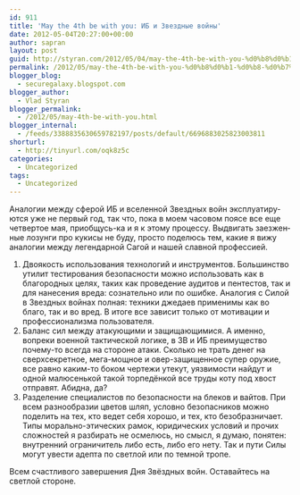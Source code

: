 ```yaml
---
id: 911
title: 'May the 4th be with you: ИБ и Звездные войны'
date: 2012-05-04T20:27:00+00:00
author: sapran
layout: post
guid: http://styran.com/2012/05/04/may-the-4th-be-with-you-%d0%b8%d0%b1-%d0%b8-%d0%b7%d0%b2%d0%b5%d0%b7%d0%b4%d0%bd%d1%8b%d0%b5-%d0%b2%d0%be%d0%b9%d0%bd%d1%8b/
permalink: /2012/05/may-the-4th-be-with-you-%d0%b8%d0%b1-%d0%b8-%d0%b7%d0%b2%d0%b5%d0%b7%d0%b4%d0%bd%d1%8b%d0%b5-%d0%b2%d0%be%d0%b9%d0%bd%d1%8b/
blogger_blog:
  - securegalaxy.blogspot.com
blogger_author:
  - Vlad Styran
blogger_permalink:
  - /2012/05/may-4th-be-with-you.html
blogger_internal:
  - /feeds/3388835630659782197/posts/default/6696883025823003811
shorturl:
  - http://tinyurl.com/oqk8z5c
categories:
  - Uncategorized
tags:
  - Uncategorized
---
```

<div dir="ltr" style="text-align: left;">
  <div>
    <span lang="RU">Аналогии между сферой ИБ и вселенной Звездных войн эксплуатируются уже не первый год, так что, пока в моем часовом поясе все еще четвертое мая, приобщусь-ка и я к этому процессу. Выдвигать заезженные лозунги про кукисы не буду, просто поделюсь тем, какие я вижу аналогии между легендарной Сагой и нашей славной профессией.<o:p></o:p></span>
  </div>
  
  <div>
  </div>
  
  <ol style="text-align: left;">
    <li>
      Двоякость использования технологий и инструментов. Большинство утилит тестирования безопасности можно использовать как в благородных целях, таких как проведение аудитов и пентестов, так и для нанесения вреда: сознательно или по ошибке. Аналогия с Силой в Звездных войнах полная: техники джедаев применимы как во благо, так и во вред. В итоге все зависит только от мотивации и профессионализма пользователя.
    </li>
    <li>
      Баланс сил между атакующими и защищающимися. А именно, вопреки военной тактической логике, в ЗВ и ИБ преимущество почему-то всегда на стороне атаки. Сколько не трать денег на сверхсекретное, мега-мощное и овер-защищенное супер оружие, все равно каким-то боком чертежи утекут, уязвимости найдут и одной малюсенькой такой торпедёнкой все труды коту под хвост отправят. Абидна, да?
    </li>
    <li>
      Разделение специалистов по безопасности на блеков и вайтов. При всем разнообразии цветов шляп, условно безопасников можно поделить на тех, кто ведет себя хорошо, и тех, кто безобразничает. Типы морально-этических рамок, юридических условий и прочих сложностей я разбирать не осмелюсь, но смысл, я думаю, понятен: внутренний ограничитель либо есть, либо его нету. Так и пути Силы могут увести адепта по светлой или по темной тропе.
    </li>
  </ol>
  
  <div>
    <span lang="RU">Всем счастливого завершения Дня Звёздных войн. Оставайтесь на светлой стороне.</span>
  </div>
</div>

<div class="addtoany_share_save_container addtoany_content_bottom">
  <div class="a2a_kit a2a_kit_size_32 addtoany_list a2a_target" id="wpa2a_229">
    <a class="a2a_button_facebook" href="http://www.addtoany.com/add_to/facebook?linkurl=https%3A%2F%2Fblog.styran.com%2F2012%2F05%2Fmay-the-4th-be-with-you-%25d0%25b8%25d0%25b1-%25d0%25b8-%25d0%25b7%25d0%25b2%25d0%25b5%25d0%25b7%25d0%25b4%25d0%25bd%25d1%258b%25d0%25b5-%25d0%25b2%25d0%25be%25d0%25b9%25d0%25bd%25d1%258b%2F&linkname=May%20the%204th%20be%20with%20you%3A%20%D0%98%D0%91%20%D0%B8%20%D0%97%D0%B2%D0%B5%D0%B7%D0%B4%D0%BD%D1%8B%D0%B5%20%D0%B2%D0%BE%D0%B9%D0%BD%D1%8B" title="Facebook" rel="nofollow" target="_blank"></a><a class="a2a_button_twitter" href="http://www.addtoany.com/add_to/twitter?linkurl=https%3A%2F%2Fblog.styran.com%2F2012%2F05%2Fmay-the-4th-be-with-you-%25d0%25b8%25d0%25b1-%25d0%25b8-%25d0%25b7%25d0%25b2%25d0%25b5%25d0%25b7%25d0%25b4%25d0%25bd%25d1%258b%25d0%25b5-%25d0%25b2%25d0%25be%25d0%25b9%25d0%25bd%25d1%258b%2F&linkname=May%20the%204th%20be%20with%20you%3A%20%D0%98%D0%91%20%D0%B8%20%D0%97%D0%B2%D0%B5%D0%B7%D0%B4%D0%BD%D1%8B%D0%B5%20%D0%B2%D0%BE%D0%B9%D0%BD%D1%8B" title="Twitter" rel="nofollow" target="_blank"></a><a class="a2a_button_google_plus" href="http://www.addtoany.com/add_to/google_plus?linkurl=https%3A%2F%2Fblog.styran.com%2F2012%2F05%2Fmay-the-4th-be-with-you-%25d0%25b8%25d0%25b1-%25d0%25b8-%25d0%25b7%25d0%25b2%25d0%25b5%25d0%25b7%25d0%25b4%25d0%25bd%25d1%258b%25d0%25b5-%25d0%25b2%25d0%25be%25d0%25b9%25d0%25bd%25d1%258b%2F&linkname=May%20the%204th%20be%20with%20you%3A%20%D0%98%D0%91%20%D0%B8%20%D0%97%D0%B2%D0%B5%D0%B7%D0%B4%D0%BD%D1%8B%D0%B5%20%D0%B2%D0%BE%D0%B9%D0%BD%D1%8B" title="Google+" rel="nofollow" target="_blank"></a><a class="a2a_button_linkedin" href="http://www.addtoany.com/add_to/linkedin?linkurl=https%3A%2F%2Fblog.styran.com%2F2012%2F05%2Fmay-the-4th-be-with-you-%25d0%25b8%25d0%25b1-%25d0%25b8-%25d0%25b7%25d0%25b2%25d0%25b5%25d0%25b7%25d0%25b4%25d0%25bd%25d1%258b%25d0%25b5-%25d0%25b2%25d0%25be%25d0%25b9%25d0%25bd%25d1%258b%2F&linkname=May%20the%204th%20be%20with%20you%3A%20%D0%98%D0%91%20%D0%B8%20%D0%97%D0%B2%D0%B5%D0%B7%D0%B4%D0%BD%D1%8B%D0%B5%20%D0%B2%D0%BE%D0%B9%D0%BD%D1%8B" title="LinkedIn" rel="nofollow" target="_blank"></a><a class="a2a_dd addtoany_share_save" href="https://www.addtoany.com/share"></a>
  </div>
</div>